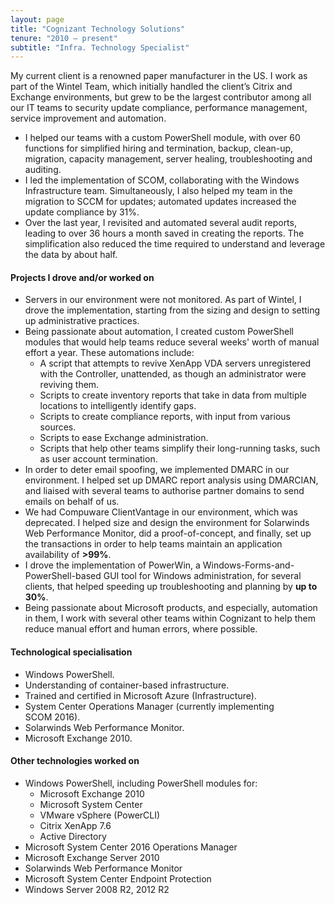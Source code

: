 ```yaml
---
layout: page
title: "Cognizant Technology Solutions"
tenure: "2010 – present"
subtitle: "Infra. Technology Specialist"
---
```


My current client is a renowned paper manufacturer in the US. I work as part of the Wintel Team, which initially handled the client’s Citrix and Exchange environments, but grew to be the largest contributor among all our IT teams to security update compliance, performance management, service improvement and automation.
- I helped our teams with a custom PowerShell module, with over 60 functions for
simplified hiring and termination, backup, clean-up, migration, capacity management, server healing, troubleshooting and auditing.
- I led the implementation of SCOM, collaborating with the Windows Infrastructure team. Simultaneously, I also helped my team in the migration to
SCCM for updates; automated updates increased the update compliance by 31%.
- Over the last year, I revisited and automated several audit reports, leading to over 36 hours a month saved in creating the reports. The simplification also
reduced the time required to understand and leverage the data by about half.
<!--more-->

#### Projects I drove and/or worked on

- Servers in our environment were not monitored. As part of Wintel, I drove the implementation, starting from the sizing and design to setting up administrative practices.
- Being passionate about automation, I created custom PowerShell modules that would help teams reduce several weeks' worth of manual effort a year. These automations include:
  - A script that attempts to revive XenApp VDA servers unregistered with the Controller, unattended, as though an administrator were reviving them.
  - Scripts to create inventory reports that take in data from multiple locations to intelligently identify gaps.
  - Scripts to create compliance reports, with input from various sources.
  - Scripts to ease Exchange administration.
  - Scripts that help other teams simplify their long-running tasks, such as user account termination.
- In order to deter email spoofing, we implemented DMARC in our environment. I helped set up DMARC report analysis using DMARCIAN, and liaised with several teams to authorise partner domains to send emails on behalf of us.
- We had Compuware ClientVantage in our environment, which was deprecated. I helped size and design the environment for Solarwinds Web Performance Monitor, did a proof-of-concept, and finally, set up the transactions in order to help teams maintain an application availability of **>99%**.
- I drove the implementation of PowerWin, a Windows-Forms-and-PowerShell-based GUI tool for Windows administration, for several clients, that helped speeding up troubleshooting and planning by **up to 30%**.
- Being passionate about Microsoft products, and especially, automation in them, I work with several other teams within Cognizant to help them reduce manual effort and human errors, where possible.

#### Technological specialisation

- Windows PowerShell.
- Understanding of container-based infrastructure.
- Trained and certified in Microsoft Azure (Infrastructure).
- System Center Operations Manager (currently implementing SCOM&nbsp;2016).
- Solarwinds Web Performance Monitor.
- Microsoft Exchange&nbsp;2010.

#### Other technologies worked on

- Windows PowerShell, including PowerShell modules for:
  - Microsoft Exchange 2010
  - Microsoft System Center
  - VMware vSphere (PowerCLI)
  - Citrix XenApp&nbsp;7.6
  - Active Directory
- Microsoft System Center&nbsp;2016 Operations Manager
- Microsoft Exchange Server&nbsp;2010
- Solarwinds Web Performance Monitor
- Microsoft System Center Endpoint Protection
- Windows Server 2008&nbsp;R2, 2012&nbsp;R2
